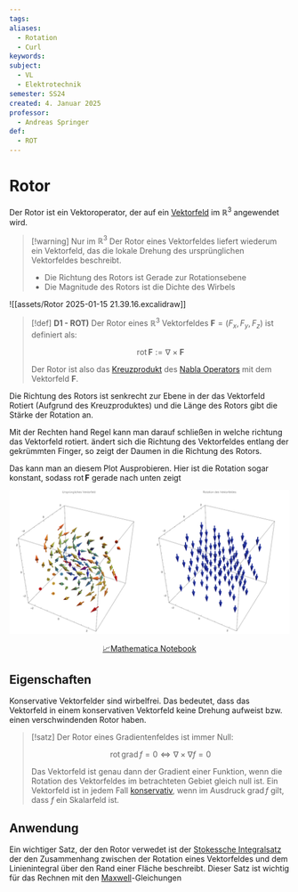 ```yaml
---
tags: 
aliases:
  - Rotation
  - Curl
keywords: 
subject:
  - VL
  - Elektrotechnik
semester: SS24
created: 4. Januar 2025
professor:
  - Andreas Springer
def:
  - ROT
---
```

 

# Rotor

Der Rotor ist ein Vektoroperator, der auf ein [Vektorfeld](Vektorfeld.md) im $\mathbb{R}^3$ angewendet wird.

> [!warning] Nur im $\mathbb{R}^3$
> Der Rotor eines Vektorfeldes liefert wiederum ein Vektorfeld, das die lokale Drehung des ursprünglichen Vektorfeldes beschreibt.
> - Die Richtung des Rotors ist Gerade zur Rotationsebene
> - Die Magnitude des Rotors ist die Dichte des Wirbels

![[assets/Rotor 2025-01-15 21.39.16.excalidraw]]

> [!def] **D1 - ROT)** Der Rotor eines $\mathbb{R}^3$ Vektorfeldes $\mathbf{F} = (F_x, F_y, F_z)$ ist definiert als:
> 
>$$\mathrm{rot} \,\mathbf{F} := \nabla \times \mathbf{F}$$
> 
> Der Rotor ist also das [Kreuzprodukt](../../Algebra/Kreuzprodukt.md) des [Nabla Operators](Nabla%20Operator.md) mit dem Vektorfeld $\mathbf{F}$.

Die Richtung des Rotors ist senkrecht zur Ebene in der das Vektorfeld Rotiert (Aufgrund des Kreuzproduktes) und die Länge des Rotors gibt die Stärke der Rotation an.

Mit der Rechten hand Regel kann man darauf schließen in welche richtung das Vektorfeld rotiert.
ändert sich die Richtung des Vektorfeldes entlang der gekrümmten Finger, so zeigt der Daumen in die Richtung des Rotors.

Das kann man an diesem Plot Ausprobieren. Hier ist die Rotation sogar konstant, sodass $\operatorname{rot}\boldsymbol{F}$ gerade nach unten zeigt

![800](../../assets/Rotor.png)

<center><a href="Mathematik/Simulationen/Rotor.nb" class="internal-link">📈Mathematica Notebook</a></center>

## Eigenschaften

Konservative Vektorfelder sind wirbelfrei. Das bedeutet, dass das Vektorfeld in einem konservativen Vektorfeld keine Drehung aufweist bzw. einen verschwindenden Rotor haben. 

> [!satz] Der Rotor eines Gradientenfeldes ist immer Null:
>
> $$\operatorname{rot}\operatorname{grad}f = 0 \iff \nabla \times \nabla f = 0$$
> 
> Das Vektorfeld ist genau dann der Gradient einer Funktion, wenn die Rotation des Vektorfeldes im betrachteten Gebiet gleich null ist. Ein Vektorfeld ist in jedem Fall [konservativ](Wegunabhängig.md), wenn im Ausdruck $\operatorname{grad}f$ gilt, dass $f$ ein Skalarfeld ist.

## Anwendung

Ein wichtiger Satz, der den Rotor verwedet ist der [Stokessche Integralsatz](Stokesscher%20Integralsatz.md) der den Zusammenhang zwischen der Rotation eines Vektorfeldes und dem Linienintegral über den Rand einer Fläche beschreibt.
Dieser Satz ist wichtig für das Rechnen mit den [Maxwell](Maxwell.md)-Gleichungen